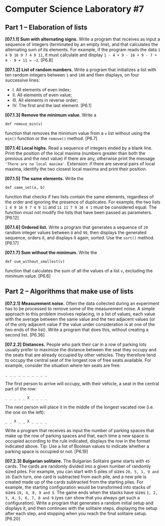 # Computer Science Laboratory \#7

## Part 1 – Elaboration of lists

**[07.1.1]** **Sum with alternating signs.**
Write a program that receives as input a sequence of integers (terminated by an empty line), and that calculates the alternating sum of its elements. For example, if the program reads the data `1 4 9 16 9 7 4 9 11`, it must calculate and display `1 - 4 + 9 - 16 + 9 - 7 + 4 - 9 + 11 = –2`. [P6.8]

**[07.1.2]** **List of random numbers.**
Write a program that initializes a list with ten random integers between `1` and `100` and then displays, on four successive lines:
- I. All elements of even index;
- II. All elements of even value;
- III. All elements in reverse order;
- IV. The first and the last element.
[P6.1]

**[07.1.3]** **Remove the minimum value.**
Write a
```
def remove_min(v)
```
function that removes the minimum value from a `v` list without using the ```min()``` function or the ```remove()``` method. [P6.7]

**[07.1.4]** **Local highs.** Read a sequence of integers ended by a blank line. Print the position of the local maxima (numbers greater than both the previous and the next value) if there are any, otherwise print the message `'There are no local maxima'`. Extension: if there are several pairs of local maxima, identify the two closest local maxima and print their position.

**[07.1.5]** **The same elements.** Write the
```
def same_set(a, b)
```
function that checks if two lists contain the same elements, regardless of the order and ignoring the presence of duplicates. For example, the two lists `1 4 9 16 9 7 4 9 11` and `11 11 7 9 16 4 1` must be considered equal. The function must not modify the lists that have been passed as parameters. [P6.12]

**[07.1.6]** **Ordered list.** Write a program that generates a sequence of `20` random integer values between `0` and `99`, then displays the generated sequence, orders it, and displays it again, sorted. Use the `sort()` method. [P6.17]

**[07.1.7]** **Sum without the minimum.** Write the
```
def sum_without_smallest(v)
```
function that calculates the sum of all the values of a list `v`, excluding the minimum value. [P6.6]


## Part 2 – Algorithms that make use of lists

**[07.2.1]** **Measurement noise.** Often the data collected during an experiment has to be processed to remove some of the measurement noise. A simple approach to this problem involves replacing, in a list of values, each value with the average between the same value and the two adjacent values (or of the only adjacent value if the value under consideration is at one of the two ends of the list). Write a program that does this, without creating a second list. [P6.36]

**[07.2.2]** **Distances.** People who park their car in a row of parking lots usually prefer to maximize the distance between the seat they occupy and the seats that are already occupied by other vehicles. They therefore tend to occupy the central seat of the longest row of free seats available. For example, consider the situation where ten seats are free:
```
_ _ _ _ _ _ _ _ _ _

```
The first person to arrive will occupy, with their vehicle, a seat in the central part of the row:
```
_ _ _ _ _ X _ _ _ _

```
The next person will place it in the middle of the longest vacated row (i.e. the one on the left):
```
_ _ X _ _ X _ _ _ _
```
Write a program that receives as input the number of parking spaces that make up the row of parking spaces and that, each time a new space is occupied according to the rule indicated, displays the row in the format indicated above. Tip: Use a list of Boolean values to indicate whether a parking space is occupied or not. [P6.19]

**[07.2.3]** **Bulgarian solitaire.**  The Bulgarian Solitaire game starts with `45` cards. The cards are randomly divided into a given number of randomly sized piles. For example, you can start with 5 piles of sizes `20, 5, 1, 9 and 10`. Each turn, one card is subtracted from each pile, and a new pile is created made up of the cards subtracted from the starting piles. For example, the starting configuration would be transformed into stacks of sizes `19, 4, 8, 9 and 5`. The game ends when the stacks have sizes `1, 2, 3, 4, 5, 6, 7, 8 and 9` (yes can show that you always get such a configuration). Write a program that generates a random initial setup and displays it, and then continues with the solitaire steps, displaying the setup after each step, and stopping when you reach the final solitaire setup.
[P6.20]
